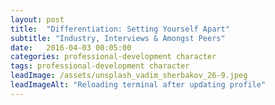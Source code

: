 ```yaml
---
layout: post
title:  "Differentiation: Setting Yourself Apart"
subtitle: "Industry, Interviews & Amongst Peers"
date:   2016-04-03 00:05:00
categories: professional-development character
tags: professional-development character
leadImage: /assets/unsplash_vadim_sherbakov_26-9.jpeg
leadImageAlt: "Reloading terminal after updating profile"
---
```

